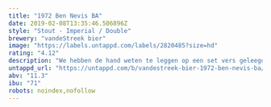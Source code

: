 ```yaml
---
title: "1972 Ben Nevis BA"
date: 2019-02-08T13:35:46.506896Z
style: "Stout - Imperial / Double"
brewery: "vandeStreek bier"
image: "https://labels.untappd.com/labels/2820485?size=hd"
rating: "4.12"
description: "We hebben de hand weten te leggen op een set vers geleegde Ben Nevis vaten uit 1972. Deze vaten zijn na 45 jaar geleegd en wij hebben speciaal voor deze vaten een heerlijke zoete imperial stout gebrouwen. De barrels en de whisky liggen er bovenop bij deze klapper van 11,3%. "
untappd_url: "https://untappd.com/b/vandestreek-bier-1972-ben-nevis-ba/2820485"
abv: "11.3"
ibu: "71"
robots: noindex,nofollow
---
```

